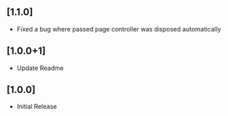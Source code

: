 ## [1.1.0]

* Fixed a bug where passed page controller was disposed automatically

## [1.0.0+1]

* Update Readme

## [1.0.0]

* Initial Release

